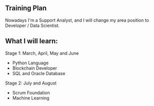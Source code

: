 ## Training Plan

Nowadays I'm a Support Analyst, and I will change my area position to Developer / Data Scientist.

## What I will learn:

Stage 1: March, April, May and June

* Python Language
* Blockchain Developer
* SQL and Oracle Database


Stage 2: July and August

* Scrum Foundation
* Machine Learning  
